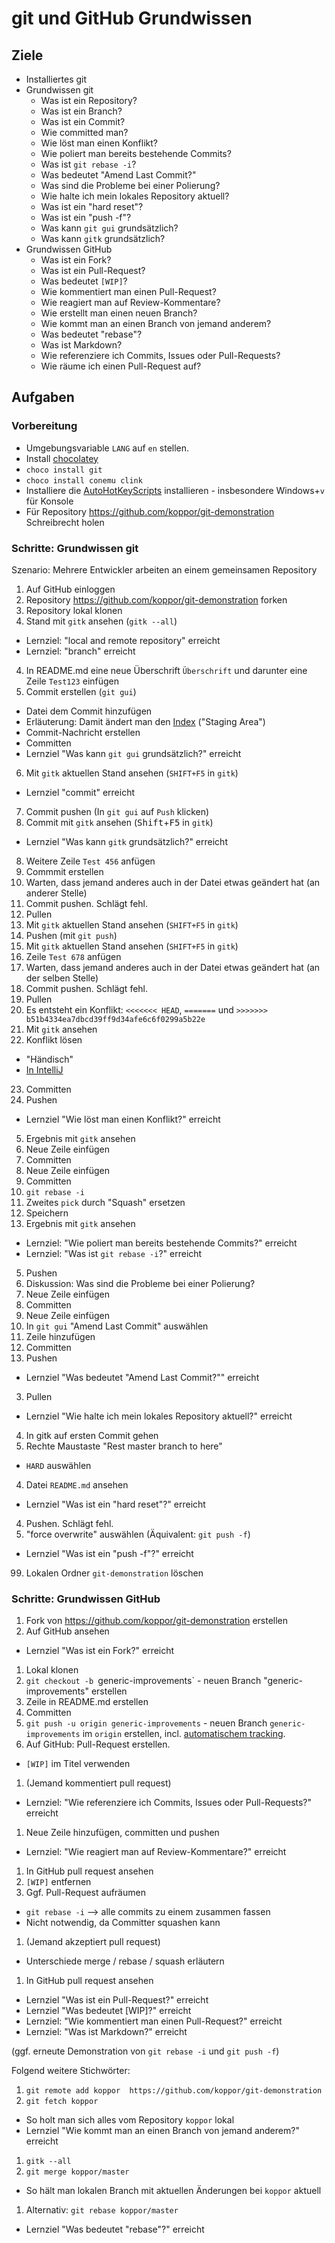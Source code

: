 # git und GitHub Grundwissen

## Ziele
* Installiertes git
* Grundwissen git
  * Was ist ein Repository?
  * Was ist ein Branch?
  * Was ist ein Commit?
  * Wie committed man?
  * Wie löst man einen Konflikt?
  * Wie poliert man bereits bestehende Commits?
  * Was ist `git rebase -i`?
  * Was bedeutet "Amend Last Commit?"
  * Was sind die Probleme bei einer Polierung?
  * Wie halte ich mein lokales Repository aktuell?
  * Was ist ein "hard reset"?
  * Was ist ein "push -f"?
  * Was kann `git gui` grundsätzlich?
  * Was kann `gitk` grundsätzlich?
* Grundwissen GitHub
  * Was ist ein Fork?
  * Was ist ein Pull-Request?
  * Was bedeutet `[WIP]`?
  * Wie kommentiert man einen Pull-Request?
  * Wie reagiert man auf Review-Kommentare?
  * Wie erstellt man einen neuen Branch?
  * Wie kommt man an einen Branch von jemand anderem?
  * Was bedeutet "rebase"?
  * Was ist Markdown?
  * Wie referenziere ich Commits, Issues oder Pull-Requests?
  * Wie räume ich einen Pull-Request auf?

## Aufgaben

### Vorbereitung
* Umgebungsvariable `LANG` auf `en` stellen.
* Install [chocolatey](https://chocolatey.org/)
* `choco install git`
* `choco install conemu clink`
* Installiere die [AutoHotKeyScripts](https://github.com/koppor/autohotkey-scripts) installieren - insbesondere Windows+`v` für Konsole
* Für Repository https://github.com/koppor/git-demonstration Schreibrecht holen

### Schritte: Grundwissen git

Szenario: Mehrere Entwickler arbeiten an einem gemeinsamen Repository

1. Auf GitHub einloggen
2. Repository https://github.com/koppor/git-demonstration forken
3. Repository lokal klonen
3. Stand mit `gitk` ansehen (`gitk --all`)
  * Lernziel: "local and remote repository" erreicht
  * Lernziel: "branch" erreicht
4. In README.md eine neue Überschrift `Überschrift` und darunter eine Zeile `Test123` einfügen
5. Commit erstellen (`git gui`)
  * Datei dem Commit hinzufügen
  * Erläuterung: Damit ändert man den [Index] ("Staging Area")
  * Commit-Nachricht erstellen
  * Committen
  * Lernziel "Was kann `git gui` grundsätzlich?" erreicht
6. Mit `gitk` aktuellen Stand ansehen  (`SHIFT+F5` in `gitk`)
  * Lernziel "commit" erreicht
7. Commit pushen (In `git gui` auf `Push` klicken)
7. Commit mit `gitk` ansehen (<kbd>Shift</kbd>+<kbd>F5</kbd> in `gitk`)
  * Lernziel "Was kann `gitk` grundsätzlich?" erreicht
8. Weitere Zeile `Test 456` anfügen
9. Commmit erstellen
10. Warten, dass jemand anderes auch in der Datei etwas geändert hat (an anderer Stelle)
11. Commit pushen. Schlägt fehl.
12. Pullen
13. Mit `gitk` aktuellen Stand ansehen  (`SHIFT+F5` in `gitk`)
14. Pushen (mit `git push`)
15. Mit `gitk` aktuellen Stand ansehen  (`SHIFT+F5` in `gitk`)
16. Zeile `Test 678` anfügen
17. Warten, dass jemand anderes auch in der Datei etwas geändert hat (an der selben Stelle)
18. Commit pushen. Schlägt fehl.
19. Pullen
20. Es entsteht ein Konflikt: `<<<<<<< HEAD`, `=======` und `>>>>>>> b51b4334ea7dbcd39ff9d34afe6c6f0299a5b22e`
21. Mit `gitk` ansehen
22. Konflikt lösen
  - "Händisch"
  - [In IntelliJ](https://www.jetbrains.com/help/idea/resolving-conflicts.html)
23. Committen
24. Pushen
  * Lernziel "Wie löst man einen Konflikt?" erreicht
5. Ergebnis mit `gitk` ansehen
5. Neue Zeile einfügen
5. Committen
5. Neue Zeile einfügen
5. Committen
5. `git rebase -i`
5. Zweites `pick` durch "Squash" ersetzen
5. Speichern
5. Ergebnis mit `gitk` ansehen
  * Lernziel: "Wie poliert man bereits bestehende Commits?" erreicht
  * Lernziel: "Was ist `git rebase -i`?" erreicht
5. Pushen
1. Diskussion: Was sind die Probleme bei einer Polierung?
2. Neue Zeile einfügen
2. Committen
2. Neue Zeile einfügen
2. In `git gui` "Amend Last Commit" auswählen
2. Zeile hinzufügen
2. Committen
2. Pushen
  * Lernziel "Was bedeutet "Amend Last Commit?"" erreicht
3. Pullen
  * Lernziel "Wie halte ich mein lokales Repository aktuell?" erreicht
4. In gitk auf ersten Commit gehen
4. Rechte Maustaste "Rest master branch to here"
  * `HARD` auswählen
4. Datei `README.md` ansehen
  * Lernziel "Was ist ein "hard reset"?" erreicht
4. Pushen. Schlägt fehl.
4. "force overwrite" auswählen (Äquivalent: `git push -f`)
  * Lernziel "Was ist ein "push -f"?" erreicht
99. Lokalen Ordner `git-demonstration` löschen

### Schritte: Grundwissen GitHub
1. Fork von https://github.com/koppor/git-demonstration erstellen
1. Auf GitHub ansehen
  * Lernziel "Was ist ein Fork?" erreicht
1. Lokal klonen
1. `git checkout -b `generic-improvements` - neuen Branch "generic-improvements" erstellen
1. Zeile in README.md erstellen
1. Committen
1. `git push -u origin generic-improvements` - neuen Branch `generic-improvements` im `origin` erstellen, incl. [automatischem tracking](http://stackoverflow.com/q/5697750/873282).
1. Auf GitHub: Pull-Request erstellen.
  * `[WIP]` im Titel verwenden
1. (Jemand kommentiert pull request)
  * Lernziel: "Wie referenziere ich Commits, Issues oder Pull-Requests?" erreicht
1. Neue Zeile hinzufügen, committen und pushen
  * Lernziel: "Wie reagiert man auf Review-Kommentare?" erreicht
1. In GitHub pull request ansehen
1. `[WIP]` entfernen
1. Ggf. Pull-Request aufräumen
  - `git rebase -i` --> alle commits zu einem zusammen fassen
  - Nicht notwendig, da Committer squashen kann
1. (Jemand akzeptiert pull request)
  - Unterschiede merge / rebase / squash erläutern
1. In GitHub pull request ansehen
  * Lernziel "Was ist ein Pull-Request?" erreicht
  * Lernziel "Was bedeutet [WIP]?" erreicht
  * Lernziel: "Wie kommentiert man einen Pull-Request?" erreicht
  * Lernziel: "Was ist Markdown?" erreicht

(ggf. erneute Demonstration von `git rebase -i` und `git push -f`)

Folgend weitere Stichwörter:

1. `git remote add koppor  https://github.com/koppor/git-demonstration`
1. `git fetch koppor`
  * So holt man sich alles vom Repository `koppor` lokal
  * Lernziel "Wie kommt man an einen Branch von jemand anderem?" erreicht
1. `gitk --all`
1. `git merge koppor/master`
  * So hält man lokalen Branch mit aktuellen Änderungen bei `koppor` aktuell
1. Alternativ: `git rebase koppor/master`
  * Lernziel "Was bedeutet "rebase"?" erreicht

  [Index]: http://www.gitguys.com/topics/whats-the-deal-with-the-git-index/
